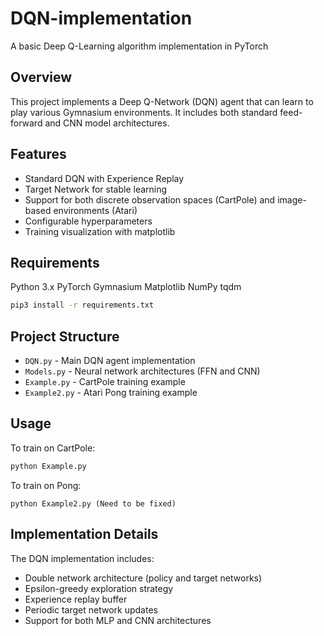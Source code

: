 # DQN-implementation
A basic Deep Q-Learning algorithm implementation in PyTorch

## Overview
This project implements a Deep Q-Network (DQN) agent that can learn to play various Gymnasium environments. It includes both standard feed-forward and CNN model architectures.

## Features
- Standard DQN with Experience Replay
- Target Network for stable learning
- Support for both discrete observation spaces (CartPole) and image-based environments (Atari)
- Configurable hyperparameters
- Training visualization with matplotlib

## Requirements

Python 3.x PyTorch Gymnasium Matplotlib NumPy tqdm
```sh
pip3 install -r requirements.txt
```
## Project Structure
- `DQN.py` - Main DQN agent implementation
- `Models.py` - Neural network architectures (FFN and CNN)
- `Example.py` - CartPole training example
- `Example2.py` - Atari Pong training example

## Usage
To train on CartPole:
```python
python Example.py
```
To train on Pong:
```
python Example2.py (Need to be fixed)
```

## Implementation Details

The DQN implementation includes:

- Double network architecture (policy and target networks)
- Epsilon-greedy exploration strategy
- Experience replay buffer
- Periodic target network updates
- Support for both MLP and CNN architectures
